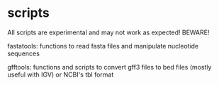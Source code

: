 # scripts
All scripts are experimental and may not work as expected! BEWARE!

fastatools: functions to read fasta files and manipulate nucleotide sequences

gfftools: functions and scripts to convert gff3 files to bed files (mostly useful with IGV) or NCBI's tbl format
